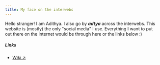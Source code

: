 ```yaml
---
title: My face on the interwebs
---
```

Hello stranger! I am Adithya. I also go by ***adtya*** across the interwebs. This website is (mostly) the only "social media" I use. Everything I want to put out there on the internet would be through here or the links below :)

##### Links
- [Wiki ↗](https://wiki.adtya.xyz)
